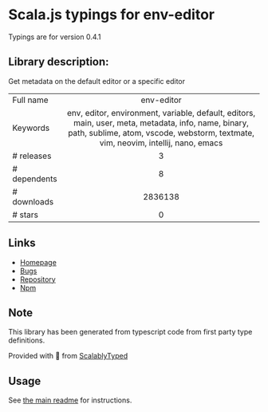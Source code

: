 
# Scala.js typings for env-editor

Typings are for version 0.4.1

## Library description:
Get metadata on the default editor or a specific editor

|                    |                 |
| ------------------ | :-------------: |
| Full name          | env-editor |
| Keywords           | env, editor, environment, variable, default, editors, main, user, meta, metadata, info, name, binary, path, sublime, atom, vscode, webstorm, textmate, vim, neovim, intellij, nano, emacs |
| # releases         | 3 |
| # dependents       | 8 |
| # downloads        | 2836138 |
| # stars            | 0 |

## Links
- [Homepage](https://github.com/sindresorhus/env-editor#readme)
- [Bugs](https://github.com/sindresorhus/env-editor/issues)
- [Repository](https://github.com/sindresorhus/env-editor)
- [Npm](https://www.npmjs.com/package/env-editor)
    


## Note
This library has been generated from typescript code from first party type definitions.

Provided with :purple_heart: from [ScalablyTyped](https://github.com/oyvindberg/ScalablyTyped)

## Usage
See [the main readme](../../readme.md) for instructions.



